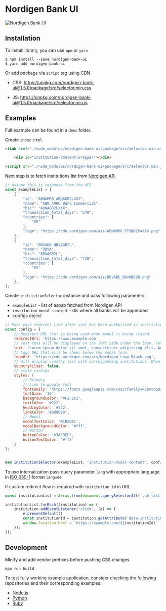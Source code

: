 
# Nordigen Bank UI

![Nordigen Bank UI](https://i.postimg.cc/Jtwf9YLm/Screenshot-from-2022-08-23-10-47-24.png)

## Installation

To install library, you can use `npm` or `yarn`

```
$ npm install --save nordigen-bank-ui
$ yarn add nordigen-bank-ui
```

Or add package via `script` tag using CDN

* CSS: https://unpkg.com/nordigen-bank-ui@1.5.0/package/src/selector.min.css

* JS: https://unpkg.com/nordigen-bank-ui@1.5.0/package/src/selector.min.js
## Examples

Full example can be found in a `demo` folder.

Create `index.html`

```html
<link href="./node_modules/nordigen-bank-ui/package/src/selector.min.css" rel="stylesheet" />

    <div id="institution-content-wrapper"></div>

<script src="./node_modules/nordigen-bank-ui/package/src/selector.min.js"></script>
```

Next step is to fetch institutions list from [Nordigen API](https://nordigen.com/en/docs/account-information/integration/parameters-and-responses/#/institutions/retrieve%20all%20supported%20Institutions%20in%20a%20given%20country)

```javascript
// Assume this is response from the API
const exampleList = [
    {
        "id": "ABNAMRO_ABNAGB2LXXX",
        "name": "ABN AMRO Bank Commercial",
        "bic": "ABNAGB2LXXX",
        "transaction_total_days": "540",
        "countries": [
            "GB"
        ],
        "logo": "https://cdn.nordigen.com/ais/ABNAMRO_FTSBDEFAXXX.png"
    },
    {
        "id": "BBVAUK_BBVAGB2L",
        "name": "BBVA",
        "bic": "BBVAGB2L",
        "transaction_total_days": "730",
        "countries": [
            "GB"
        ],
        "logo": "https://cdn.nordigen.com/ais/BBVABE_BBVABEBB.png"
    },
];
```

Create `institutionSelector` instance and pass following parameters:

* `exampleList` - list of aspsp fetched from Nordigen API
* `institution-modal-content` - div where all banks will be appended
* configs object

```js
// Pass your redirect link after user has been authorized in institution
const config = {
    // Redirect URL that is being used when modal is being closed.
    redirectUrl: 'https://www.example.com',
    // Text that will be displayed on the left side under the logo. Text is limited to 100 characters, and rest will be truncated.
    text: "Lorem ipsum dolor sit amet, consectetuer adipiscing elit. Aenean commodo ligula eget dolor. Aenean mavdvd",
    // Logo URL that will be shown below the modal form.
    logoUrl: 'https://cdn.nordigen.com/ais/Nordigen_Logo_Black.svg',
    // Will display country list with corresponding institutions. When `countryFilter` is set to `false`, only list of institutions will be shown.
    countryFilter: false,
    // style configs
    styles: {
        // Primary
        // Link to google font
        fontFamily: 'https://fonts.googleapis.com/css2?family=Roboto&display=swap',
        fontSize: '15',
        backgroundColor: '#F2F2F2',
        textColor: '#222',
        headingColor: '#222',
        linkColor: '#8d9090',
        // Modal
        modalTextColor: '#1B2021',
        modalBackgroundColor: '#fff',
        // Button
        buttonColor: '#3A53EE',
        buttonTextColor: '#fff'
    }
};


new institutionSelector(exampleList, 'institution-modal-content', config);
```

To use internalization pass query parameter `lang` with appropriate language in [ISO 639-1](https://en.wikipedia.org/wiki/List_of_ISO_639-1_codes#:~:text=ISO%20639%20is%20a%20standardized,later%20versions%20of%20the%20nomenclature) format `lang=de`


If custom redirect flow is required with `institution_id` in URL

```js
const institutionList = Array.from(document.querySelectorAll('.ob-list-institution > a'));

institutionList.forEach((institution) => {
    institution.addEventListener('click', (e) => {
        e.preventDefault()
        const institutionId = institution.getAttribute('data-institution');
        window.location.href = `https://example.com/${institutionId}`
    });
});
```

## Development

Minify and add vendor prefixes before pushing CSS changes

```
npm run build
```

To test fully working example application, consider checking the following repositories and their corresponding examples:

* [Node.js](https://github.com/nordigen/nordigen-node)
* [Python](https://github.com/nordigen/nordigen-python)
* [Ruby](https://github.com/nordigen/nordigen-ruby)
